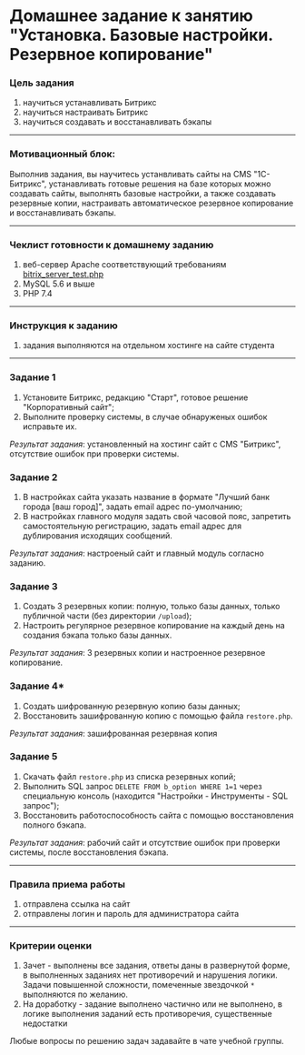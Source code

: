 
# Домашнее задание к занятию "Установка. Базовые настройки. Резервное копирование"

### Цель задания

1. научиться устанавливать Битрикс
2. научиться настраивать Битрикс
3. научиться создавать и восстанавливать бэкапы

------

### Мотивационный блок:

Выполнив задания, вы научитесь устанвливать сайты на CMS "1С-Битрикс", устанавливать готовые решения на базе которых можно создавать сайты, выполнять базовые настройки, а также создавать резервные копии, настраивать автоматическое резервное копирование и восстанавливать бэкапы.

------

### Чеклист готовности к домашнему заданию

1. веб-сервер Apache соответствующий требованиям [bitrix_server_test.php](https://www.1c-bitrix.ru/download/scripts/bitrix_server_test.php)
2. MySQL 5.6 и выше
3. PHP 7.4

------

### Инструкция к заданию

1. задания выполняются на отдельном хостинге на сайте студента

------

### Задание 1

1. Установите Битрикс, редакцию "Старт", готовое решение "Корпоративный сайт";
2. Выполните проверку системы, в случае обнаруженых ошибок исправьте их.

_Результат задания_: установленный на хостинг сайт с CMS "Битрикс", отсутствие ошибок при проверки системы.

### Задание 2

1. В настройках сайта указать название в формате "Лучший банк города [ваш город]", задать email адрес по-умолчанию;
2. В настройках главного модуля задать свой часовой пояс, запретить самостоятельную регистрацию, задать email адрес для дублирования исходящих сообщений.

_Результат задания_: настроеный сайт и главный модуль согласно заданию.

### Задание 3

1. Создать 3 резервных копии: полную, только базы данных, только публичной части (без директории `/upload`);
2. Настроить регулярное резервное копирование на каждый день на создания бэкапа только базы данных.

_Результат задания_: 3 резервных копии и настроенное резервное копирование.

### Задание 4*

1. Создать шифрованную резервную копию базы данных;
2. Восстановить зашифрованную копию с помощью файла `restore.php`.

_Результат задания_: зашифрованная резервная копия

### Задание 5

1. Скачать файл `restore.php` из списка резервных копий;
2. Выполнить SQL запрос `DELETE FROM b_option WHERE 1=1` через специальную консоль (находится "Настройки - Инструменты - SQL запрос");
3. Восстановить работоспособность сайта с помощью восстановления полного бэкапа.

_Результат задания_: рабочий сайт и отсутствие ошибок при проверки системы, после восстановления бэкапа.

------

### Правила приема работы

1. отправлена ссылка на сайт
2. отправлены логин и пароль для администратора сайта

------

### Критерии оценки

1. Зачет - выполнены все задания, ответы даны в развернутой форме, в выполненных заданиях нет противоречий и нарушения логики. Задачи повышенной сложности, помеченные звездочкой `*` выполняются по желанию.
2. На доработку - задание выполнено частично или не выполнено, в логике выполнения заданий есть противоречия, существенные недостатки

Любые вопросы по решению задач задавайте в чате учебной группы.
